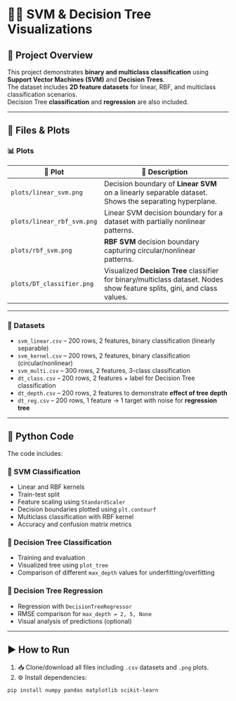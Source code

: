 # 🌳✨ SVM & Decision Tree Visualizations  

## 📌 Project Overview  

This project demonstrates **binary and multiclass classification** using **Support Vector Machines (SVM)** and **Decision Trees**.  
The dataset includes **2D feature datasets** for linear, RBF, and multiclass classification scenarios.  
Decision Tree **classification** and **regression** are also included.  

---

## 📂 Files & Plots  

### 📊 Plots  

| 📎 Plot                   | 📝 Description                                                                                                               |
| ------------------------- | ----------------------------------------------------------------------------------------------------------------------------- |
| `plots/linear_svm.png`    | Decision boundary of **Linear SVM** on a linearly separable dataset. Shows the separating hyperplane.                         |
| `plots/linear_rbf_svm.png`| Linear SVM decision boundary for a dataset with partially nonlinear patterns.                                                 |
| `plots/rbf_svm.png`       | **RBF SVM** decision boundary capturing circular/nonlinear patterns.                                                          |
| `plots/DT_classifier.png` | Visualized **Decision Tree** classifier for binary/multiclass dataset. Nodes show feature splits, gini, and class values.     |

---

### 📑 Datasets  

* `svm_linear.csv` – 200 rows, 2 features, binary classification (linearly separable)  
* `svm_kernel.csv` – 200 rows, 2 features, binary classification (circular/nonlinear)  
* `svm_multi.csv` – 300 rows, 2 features, 3-class classification  
* `dt_class.csv` – 200 rows, 2 features + label for Decision Tree classification  
* `dt_depth.csv` – 200 rows, 2 features to demonstrate **effect of tree depth**  
* `dt_reg.csv` – 200 rows, 1 feature → 1 target with noise for **regression tree**  

---

## 🐍 Python Code  

The code includes:  

### 🔹 SVM Classification  
- Linear and RBF kernels  
- Train-test split  
- Feature scaling using `StandardScaler`  
- Decision boundaries plotted using `plt.contourf`  
- Multiclass classification with RBF kernel  
- Accuracy and confusion matrix metrics  

### 🔹 Decision Tree Classification  
- Training and evaluation  
- Visualized tree using `plot_tree`  
- Comparison of different `max_depth` values for underfitting/overfitting  

### 🔹 Decision Tree Regression  
- Regression with `DecisionTreeRegressor`  
- RMSE comparison for `max_depth = 2, 5, None`  
- Visual analysis of predictions (optional)  

---

## ▶️ How to Run  

1. 📥 Clone/download all files including `.csv` datasets and `.png` plots.  
2. ⚙️ Install dependencies:  

```bash
pip install numpy pandas matplotlib scikit-learn